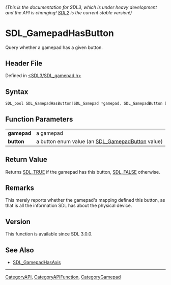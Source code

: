 ###### (This is the documentation for SDL3, which is under heavy development and the API is changing! [SDL2](https://wiki.libsdl.org/SDL2/) is the current stable version!)
# SDL_GamepadHasButton

Query whether a gamepad has a given button.

## Header File

Defined in [<SDL3/SDL_gamepad.h>](https://github.com/libsdl-org/SDL/blob/main/include/SDL3/SDL_gamepad.h)

## Syntax

```c
SDL_bool SDL_GamepadHasButton(SDL_Gamepad *gamepad, SDL_GamepadButton button);

```

## Function Parameters

|                 |                                                                       |
| --------------- | --------------------------------------------------------------------- |
| **gamepad**     | a gamepad                                                             |
| **button**      | a button enum value (an [SDL_GamepadButton](SDL_GamepadButton) value) |

## Return Value

Returns [SDL_TRUE](SDL_TRUE) if the gamepad has this button,
[SDL_FALSE](SDL_FALSE) otherwise.

## Remarks

This merely reports whether the gamepad's mapping defined this button, as
that is all the information SDL has about the physical device.

## Version

This function is available since SDL 3.0.0.

## See Also

- [SDL_GamepadHasAxis](SDL_GamepadHasAxis)

----
[CategoryAPI](CategoryAPI), [CategoryAPIFunction](CategoryAPIFunction), [CategoryGamepad](CategoryGamepad)


